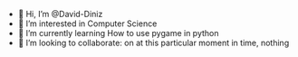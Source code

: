 - 👋 Hi, I’m @David-Diniz
- 👀 I’m interested in Computer Science
- 🌱 I’m currently learning How to use pygame in python
- 💞️ I’m looking to collaborate: on at this particular moment in time, nothing

<!---
David-Diniz/David-Diniz is a ✨ special ✨ repository because its `README.md` (this file) appears on your GitHub profile.
You can click the Preview link to take a look at your changes.
--->
